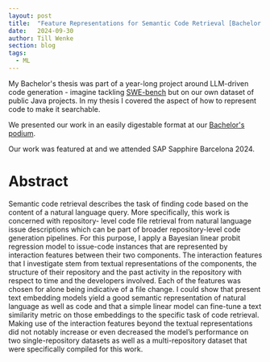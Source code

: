 ```yaml
---
layout: post
title:  "Feature Representations for Semantic Code Retrieval [Bachelor's Thesis]"
date:   2024-09-30
author: Till Wenke
section: blog
tags:
  - ML
---
```

My Bachelor's thesis was part of a year-long project around LLM-driven code generation - imagine tackling [SWE-bench](https://arxiv.org/abs/2310.06770) but on our own dataset of public Java projects. In my thesis I covered the aspect of how to represent code to make it searchable.

We presented our work in an easily digestable format at our [Bachelor's podium](https://www.tele-task.de/lecture/video/10764/).

Our work was featured at and we attended SAP Sapphire Barcelona 2024.


# Abstract

Semantic code retrieval describes the task of finding code based on the content of a
natural language query. More specifically, this work is concerned with repository-
level code file retrieval from natural language issue descriptions which can be part
of broader repository-level code generation pipelines. For this purpose, I apply a
Bayesian linear probit regression model to issue-code instances that are represented
by interaction features between their two components. The interaction features that
I investigate stem from textual representations of the components, the structure of
their repository and the past activity in the repository with respect to time and the
developers involved. Each of the features was chosen for alone being indicative
of a file change. I could show that present text embedding models yield a good
semantic representation of natural language as well as code and that a simple linear
model can fine-tune a text similarity metric on those embeddings to the specific
task of code retrieval. Making use of the interaction features beyond the textual
representations did not notably increase or even decreased the model’s performance
on two single-repository datasets as well as a multi-repository dataset that were
specifically compiled for this work.
